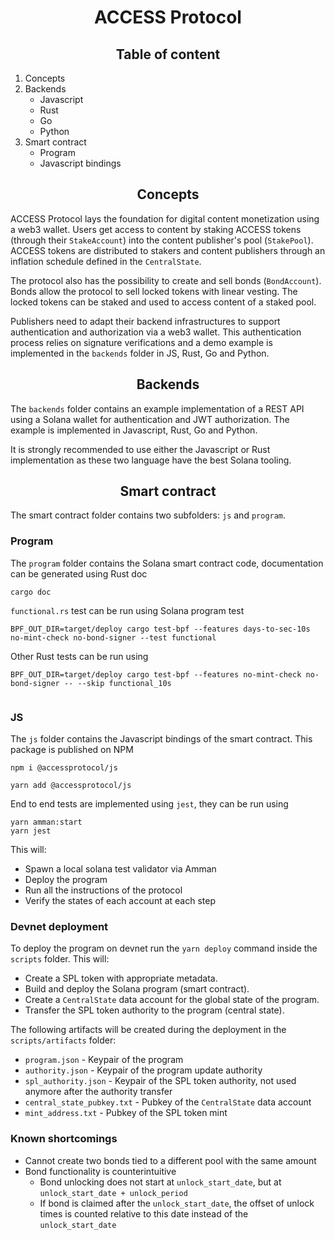 <h1 align="center">ACCESS Protocol</h1>

<h2 align="center">Table of content</h2>

1. Concepts
2. Backends
   - Javascript
   - Rust
   - Go
   - Python
3. Smart contract
   - Program
   - Javascript bindings

<h2 align="center">Concepts</h2>

ACCESS Protocol lays the foundation for digital content monetization using a web3 wallet. Users get access to content by staking ACCESS tokens (through their `StakeAccount`) into the content publisher's pool (`StakePool`). ACCESS tokens are distributed to stakers and content publishers through an inflation schedule defined in the `CentralState`.

The protocol also has the possibility to create and sell bonds (`BondAccount`). Bonds allow the protocol to sell locked tokens with linear vesting. The locked tokens can be staked and used to access content of a staked pool.

Publishers need to adapt their backend infrastructures to support authentication and authorization via a web3 wallet. This authentication process relies on signature verifications and a demo example is implemented in the `backends` folder in JS, Rust, Go and Python.

<h2 align="center">Backends</h2>

The `backends` folder contains an example implementation of a REST API using a Solana wallet for authentication and JWT authorization. The example is implemented in Javascript, Rust, Go and Python.

It is strongly recommended to use either the Javascript or Rust implementation as these two language have the best Solana tooling.

<h2 align="center">Smart contract</h2>

The smart contract folder contains two subfolders: `js` and `program`.

### Program

The `program` folder contains the Solana smart contract code, documentation can be generated using Rust doc

```
cargo doc
```

`functional.rs` test can be run using Solana program test

```
BPF_OUT_DIR=target/deploy cargo test-bpf --features days-to-sec-10s no-mint-check no-bond-signer --test functional
```

Other Rust tests can be run using

```
BPF_OUT_DIR=target/deploy cargo test-bpf --features no-mint-check no-bond-signer -- --skip functional_10s
```

```

```

### JS

The `js` folder contains the Javascript bindings of the smart contract. This package is published on NPM

```
npm i @accessprotocol/js
```

```
yarn add @accessprotocol/js
```

End to end tests are implemented using `jest`, they can be run using

```
yarn amman:start
yarn jest
```

This will:

- Spawn a local solana test validator via Amman
- Deploy the program
- Run all the instructions of the protocol
- Verify the states of each account at each step

### Devnet deployment

To deploy the program on devnet run the `yarn deploy` command inside the `scripts` folder. This will:

- Create a SPL token with appropriate metadata.
- Build and deploy the Solana program (smart contract).
- Create a `CentralState` data account for the global state of the program.
- Transfer the SPL token authority to the program (central state). 

The following artifacts will be created during the deployment in the `scripts/artifacts` folder:

- `program.json` - Keypair of the program
- `authority.json` - Keypair of the program update authority
- `spl_authority.json` - Keypair of the SPL token authority, not used anymore after the authority transfer
- `central_state_pubkey.txt` - Pubkey of the `CentralState` data account
- `mint_address.txt` - Pubkey of the SPL token mint

### Known shortcomings

- Cannot create two bonds tied to a different pool with the same amount
- Bond functionality is counterintuitive
  - Bond unlocking does not start at `unlock_start_date`, but at `unlock_start_date + unlock_period`
  - If bond is claimed after the `unlock_start_date`, the offset of unlock times is counted relative to this date instead of the `unlock_start_date`
